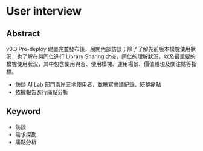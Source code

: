 # User interview

## Abstract 


v0.3 Pre-deploy 建置完並發布後，展開內部訪談；除了了解先前版本模塊使用狀況，也了解在與同仁進行 Library Sharing 之後，同仁的理解狀況，以及最重要的模塊使用狀況，其中包含使用與否、使用模塊、運用場景、價值體現及關注點等指標。

- 訪談 AI Lab 部門兩岸三地使用者，並撰寫會議紀錄，統整痛點
- 依據報告進行痛點分析

## Keyword
- 訪談
- 需求探勘
- 痛點分析